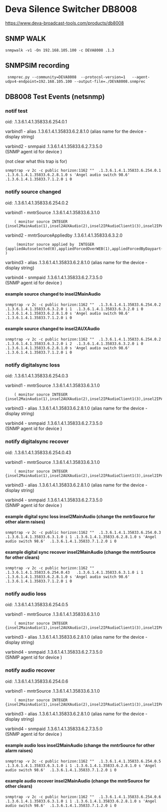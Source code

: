 # Deva Silence Switcher  DB8008

https://www.deva-broadcast-tools.com/products/db8008

## SNMP WALK

```
snmpwalk -v1 -On 192.168.105.100 -c DEVA8008 .1.3
```


## SNMPSIM recording

```
 snmprec.py --community=DEVA8008  --protocol-version=1   --agent-udpv4-endpoint=192.168.105.100 --output-file=./DEVA8008.snmprec
```

## DB8008 Test Events (netsnmp)

### notif test

oid: .1.3.6.1.4.1.35833.6.254.0.1

varbind1 - alias .1.3.6.1.4.1.35833.6.2.8.1.0
           (alias name for the device - display string)

varbind2 - snmpaid .1.3.6.1.4.1.35833.6.2.7.3.5.0  
           (SNMP agent id for device )

(not clear what this trap is for)

```
snmptrap -v 2c -c public horizon:1162 ""  .1.3.6.1.4.1.35833.6.254.0.1   .1.3.6.1.4.1.35833.6.2.8.1.0 s 'Angel audio switch 98.6'  .1.3.6.1.4.1.35833.7.1.2.0 i 0

```

### notify source changed

oid: .1.3.6.1.4.1.35833.6.254.0.2


varbind1 - mntrSource .1.3.6.1.4.1.35833.6.3.1.0

        ( monitor source INTEGER {insel2MainAudio(1),insel2AUXAudio(2),insel2IPAudioClient1(3),insel2IPAudioClient2(4),insel2IPAudioClient3(5),insel2RTPReceiver(6),insel2MP3Player(7),insel2MainAnalog(13),insel2MainDigital(14),insel2AUXAnalog(15),insel2AUXDigital(16),insel2Auto(128))

varbind2 - mntrSourceAppliedby .1.3.6.1.4.1.35833.6.3.2.0 

         (monitor source applied by  INTEGER {appliedAutoselected(0),appliedForcedOverWEB(1),appliedForcedByDaypart(2),appliedForcedOverSNMP(3),appliedForcedByGPI(4)} )

varbind3 - alias .1.3.6.1.4.1.35833.6.2.8.1.0
           (alias name for the device - display string)

varbind4 - snmpaid .1.3.6.1.4.1.35833.6.2.7.3.5.0  
           (SNMP agent id for device )

         
#### example source changed to insel2MainAudio

```
snmptrap -v 2c -c public horizon:1162 ""  .1.3.6.1.4.1.35833.6.254.0.2  .1.3.6.1.4.1.35833.6.3.2.0 i 1  .1.3.6.1.4.1.35833.6.3.2.0 i 0 .1.3.6.1.4.1.35833.6.2.8.1.0 s 'Angel audio switch 98.6'  .1.3.6.1.4.1.35833.7.1.2.0 i 0

```

#### example source changed to insel2AUXAudio

```
snmptrap -v 2c -c public horizon:1162 ""  .1.3.6.1.4.1.35833.6.254.0.2  .1.3.6.1.4.1.35833.6.3.2.0 i 2  .1.3.6.1.4.1.35833.6.3.2.0 i 0 .1.3.6.1.4.1.35833.6.2.8.1.0 s 'Angel audio switch 98.6'  .1.3.6.1.4.1.35833.7.1.2.0 i 0

```


### notify digitalsync loss

oid: .1.3.6.1.4.1.35833.6.254.0.3


varbind1 - mntrSource .1.3.6.1.4.1.35833.6.3.1.0

        ( monitor source INTEGER {insel2MainAudio(1),insel2AUXAudio(2),insel2IPAudioClient1(3),insel2IPAudioClient2(4),insel2IPAudioClient3(5),insel2RTPReceiver(6),insel2MP3Player(7),insel2MainAnalog(13),insel2MainDigital(14),insel2AUXAnalog(15),insel2AUXDigital(16),insel2Auto(128))

varbind3 - alias .1.3.6.1.4.1.35833.6.2.8.1.0
           (alias name for the device - display string)

varbind4 - snmpaid .1.3.6.1.4.1.35833.6.2.7.3.5.0  
           (SNMP agent id for device )
           
### notify digitalsync recover

oid: .1.3.6.1.4.1.35833.6.254.0.43

varbind1 - mntrSource .1.3.6.1.4.1.35833.6.3.1.0

        ( monitor source INTEGER {insel2MainAudio(1),insel2AUXAudio(2),insel2IPAudioClient1(3),insel2IPAudioClient2(4),insel2IPAudioClient3(5),insel2RTPReceiver(6),insel2MP3Player(7),insel2MainAnalog(13),insel2MainDigital(14),insel2AUXAnalog(15),insel2AUXDigital(16),insel2Auto(128))

varbind3 - alias .1.3.6.1.4.1.35833.6.2.8.1.0
           (alias name for the device - display string)

varbind4 - snmpaid .1.3.6.1.4.1.35833.6.2.7.3.5.0  
           (SNMP agent id for device )


#### example digital sync loss insel2MainAudio (change the mntrSource for other alarm raises)

```
snmptrap -v 2c -c public horizon:1162 ""  .1.3.6.1.4.1.35833.6.254.0.3   .1.3.6.1.4.1.35833.6.3.1.0 i 1 .1.3.6.1.4.1.35833.6.2.8.1.0 s 'Angel audio switch 98.6'  .1.3.6.1.4.1.35833.7.1.2.0 i 0

```

#### example digital sync recover insel2MainAudio  (change the mntrSource for other clears)

```
snmptrap -v 2c -c public horizon:1162 ""  .1.3.6.1.4.1.35833.6.254.0.43   .1.3.6.1.4.1.35833.6.3.1.0 i 1 .1.3.6.1.4.1.35833.6.2.8.1.0 s 'Angel audio switch 98.6'  .1.3.6.1.4.1.35833.7.1.2.0 i 0

```


### notify audio loss

oid: .1.3.6.1.4.1.35833.6.254.0.5


varbind1 - mntrSource .1.3.6.1.4.1.35833.6.3.1.0

        ( monitor source INTEGER {insel2MainAudio(1),insel2AUXAudio(2),insel2IPAudioClient1(3),insel2IPAudioClient2(4),insel2IPAudioClient3(5),insel2RTPReceiver(6),insel2MP3Player(7),insel2MainAnalog(13),insel2MainDigital(14),insel2AUXAnalog(15),insel2AUXDigital(16),insel2Auto(128))

varbind3 - alias .1.3.6.1.4.1.35833.6.2.8.1.0
           (alias name for the device - display string)

varbind4 - snmpaid .1.3.6.1.4.1.35833.6.2.7.3.5.0  
           (SNMP agent id for device )
           
### notify audio recover

oid: .1.3.6.1.4.1.35833.6.254.0.6

varbind1 - mntrSource .1.3.6.1.4.1.35833.6.3.1.0

        ( monitor source INTEGER {insel2MainAudio(1),insel2AUXAudio(2),insel2IPAudioClient1(3),insel2IPAudioClient2(4),insel2IPAudioClient3(5),insel2RTPReceiver(6),insel2MP3Player(7),insel2MainAnalog(13),insel2MainDigital(14),insel2AUXAnalog(15),insel2AUXDigital(16),insel2Auto(128))

varbind3 - alias .1.3.6.1.4.1.35833.6.2.8.1.0
           (alias name for the device - display string)

varbind4 - snmpaid .1.3.6.1.4.1.35833.6.2.7.3.5.0  
           (SNMP agent id for device )

#### example  audio loss insel2MainAudio (change the mntrSource for other alarm raises)

```
snmptrap -v 2c -c public horizon:1162 ""  .1.3.6.1.4.1.35833.6.254.0.5   .1.3.6.1.4.1.35833.6.3.1.0 i 1 .1.3.6.1.4.1.35833.6.2.8.1.0 s 'Angel audio switch 98.6'  .1.3.6.1.4.1.35833.7.1.2.0 i 0

```

#### example  audio recover insel2MainAudio  (change the mntrSource for other clears)

```
snmptrap -v 2c -c public horizon:1162 ""  .1.3.6.1.4.1.35833.6.254.0.6   .1.3.6.1.4.1.35833.6.3.1.0 i 1 .1.3.6.1.4.1.35833.6.2.8.1.0 s 'Angel audio switch 98.6'  .1.3.6.1.4.1.35833.7.1.2.0 i 0

```
